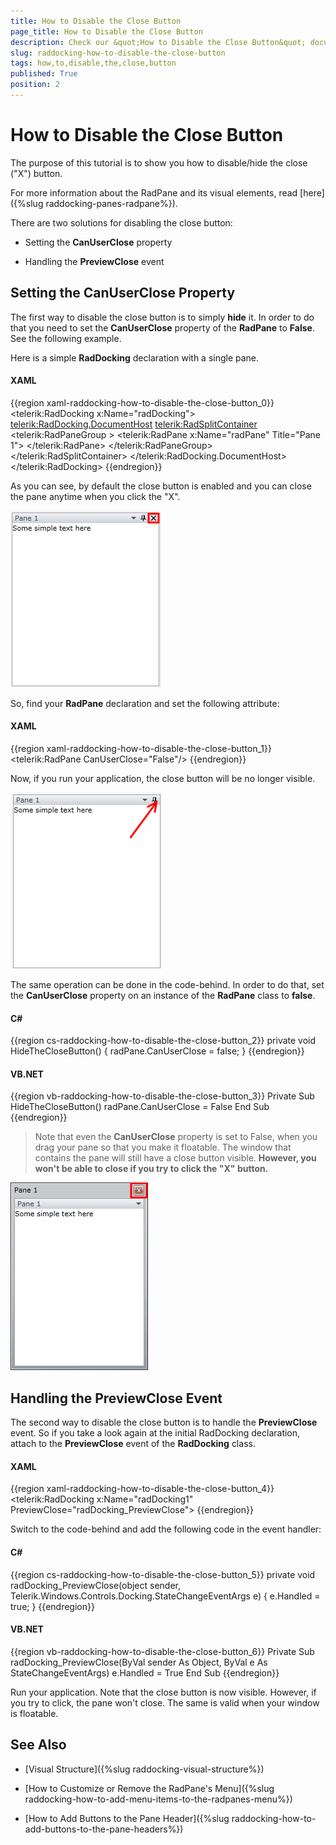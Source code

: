 ```yaml
---
title: How to Disable the Close Button
page_title: How to Disable the Close Button
description: Check our &quot;How to Disable the Close Button&quot; documentation article for the RadDocking {{ site.framework_name }} control.
slug: raddocking-how-to-disable-the-close-button
tags: how,to,disable,the,close,button
published: True
position: 2
---
```


# How to Disable the Close Button

The purpose of this tutorial is to show you how to disable/hide the close ("X") button. 

For more information about the RadPane and its visual elements, read [here]({%slug raddocking-panes-radpane%}).

There are two solutions for disabling the close button:

* Setting the __CanUserClose__ property

* Handling the __PreviewClose__ event

## Setting the CanUserClose Property

The first way to disable the close button is to simply __hide__ it. In order to do that you need to set the __CanUserClose__ property of the __RadPane__ to __False__. See the following example.

Here is a simple __RadDocking__ declaration with a single pane.

#### __XAML__

{{region xaml-raddocking-how-to-disable-the-close-button_0}}
	<telerik:RadDocking x:Name="radDocking">
	    <telerik:RadDocking.DocumentHost>
	        <telerik:RadSplitContainer>
	            <telerik:RadPaneGroup >
	                <telerik:RadPane x:Name="radPane" Title="Pane 1">
	                    <TextBlock Text="Some simple text here"></TextBlock>
	                </telerik:RadPane>
	            </telerik:RadPaneGroup>
	        </telerik:RadSplitContainer>
	    </telerik:RadDocking.DocumentHost>
	</telerik:RadDocking>
{{endregion}}

As you can see, by default the close button is enabled and you can close the pane anytime when you click the "X".

![{{ site.framework_name }} RadDocking Default Close Button](images/RadDocking_HowTo_DisableCloseButton_010.png)

So, find your __RadPane__ declaration and set the following attribute:

#### __XAML__

{{region xaml-raddocking-how-to-disable-the-close-button_1}}
	<telerik:RadPane CanUserClose="False"/>
{{endregion}}

Now, if you run your application, the close button will be no longer visible.

![{{ site.framework_name }} RadDocking Pane without Close Button](images/RadDocking_HowTo_DisableCloseButton_020.png)

The same operation can be done in the code-behind. In order to do that, set the __CanUserClose__ property on an instance of the __RadPane__ class to __false__.

#### __C#__

{{region cs-raddocking-how-to-disable-the-close-button_2}}
	private void HideTheCloseButton()
	{
	    radPane.CanUserClose = false;
	}
{{endregion}}

#### __VB.NET__

{{region vb-raddocking-how-to-disable-the-close-button_3}}
	Private Sub HideTheCloseButton()
		radPane.CanUserClose = False
	End Sub
{{endregion}}

>Note that even the __CanUserClose__ property is set to False, when you drag your pane so that you make it floatable. The window that contains the pane will still have a close button visible. __However, you won't be able to close if you try to click the "X" button.__

![{{ site.framework_name }} RadDocking with ToolWindow Close Button](images/RadDocking_HowTo_DisableCloseButton_030.png)

## Handling the PreviewClose Event

The second way to disable the close button is to handle the __PreviewClose__ event. So if you take a look again at the initial RadDocking declaration, attach to the __PreviewClose__ event of the __RadDocking__ class.

#### __XAML__

{{region xaml-raddocking-how-to-disable-the-close-button_4}}
	<telerik:RadDocking x:Name="radDocking1" PreviewClose="radDocking_PreviewClose">
{{endregion}}

Switch to the code-behind and add the following code in the event handler:

#### __C#__

{{region cs-raddocking-how-to-disable-the-close-button_5}}
	private void radDocking_PreviewClose(object sender, Telerik.Windows.Controls.Docking.StateChangeEventArgs e)
	{
	    e.Handled = true;
	}
{{endregion}}

#### __VB.NET__

{{region vb-raddocking-how-to-disable-the-close-button_6}}
	Private Sub radDocking_PreviewClose(ByVal sender As Object, ByVal e As StateChangeEventArgs)
		e.Handled = True
	End Sub
{{endregion}}

Run your application. Note that the close button is now visible. However, if you try to click, the pane won't close. The same is valid when your window is floatable.

## See Also

 * [Visual Structure]({%slug raddocking-visual-structure%})

 * [How to Customize or Remove the RadPane's Menu]({%slug raddocking-how-to-add-menu-items-to-the-radpanes-menu%})

 * [How to Add Buttons to the Pane Header]({%slug raddocking-how-to-add-buttons-to-the-pane-headers%})
